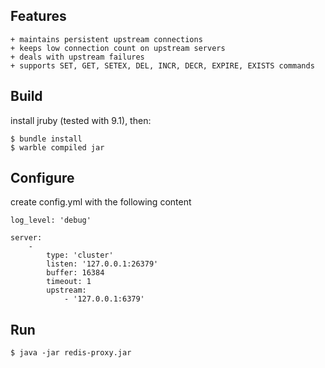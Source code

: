 ## Features

    + maintains persistent upstream connections
    + keeps low connection count on upstream servers
    + deals with upstream failures
    + supports SET, GET, SETEX, DEL, INCR, DECR, EXPIRE, EXISTS commands

## Build

install jruby (tested with 9.1), then:

    $ bundle install
    $ warble compiled jar
    
## Configure

create config.yml with the following content

    log_level: 'debug'

    server:
        -
            type: 'cluster'
            listen: '127.0.0.1:26379'
            buffer: 16384
            timeout: 1
            upstream:
                - '127.0.0.1:6379'


## Run

    $ java -jar redis-proxy.jar

